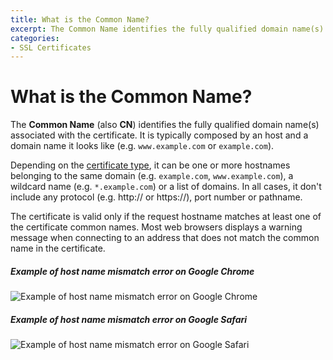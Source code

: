 ```yaml
---
title: What is the Common Name?
excerpt: The Common Name identifies the fully qualified domain name(s) associated with the certificate.
categories:
- SSL Certificates
---
```


# What is the Common Name?

The **Common Name** (also **CN**) identifies the fully qualified domain name(s) associated with the certificate. It is typically composed by an host and a domain name it looks like (e.g. `www.example.com` or `example.com`).

Depending on the [certificate type](/articles/ssl-certificates-types/), it can be one or more hostnames belonging to the same domain (e.g. `example.com`, `www.example.com`), a wildcard name (e.g. `*.example.com`) or a list of domains. In all cases, it don't include any protocol (e.g. http:// or https://), port number or pathname.

The certificate is valid only if the request hostname matches at least one of the certificate common names. Most web browsers displays a warning message when connecting to an address that does not match the common name in the certificate.


##### Example of host name mismatch error on Google Chrome

![Example of host name mismatch error on Google Chrome](http://cl.ly/image/2e000A0t3e0K/dnsimple-certificate-mismatch-chrome.png)

##### Example of host name mismatch error on Google Safari

![Example of host name mismatch error on Google Safari](http://cl.ly/image/1U1N2y2i041F/dnsimple-certificate-mismatch-safari.png)
